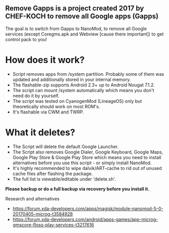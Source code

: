 ## Remove Gapps is a project created 2017 by CHEF-KOCH to remove all Google apps (Gapps)

The goal is to switch from Gapps to NanoMod, to remove all Google services (except Coregms.apk and Webview [cause there important]) to get control pack to you!

How does it work?
=================

* Script removes apps from /system partition. Probably some of them was updated and additionally stored in your internal memory.
* The flashable-zip supports Android 2.3+ up to Android Nougat 7.1.2.
* The script can mount /system automatically which means you don't need do it by yourself.
* The script was tested on CyanogenMod (LineageOS) only but theoretically should work on most ROM's. 
* It's flashable via CWM and TWRP. 


What it deletes?
=================
* The Script will delete the default Google Launcher.
* The Script also removes Google Dialer, Google Keyboard, Google Maps, Google Play Store & Google Play Store which means you need to install alternatives before you use this script - or simply install NanoMod.
* It's highly recommended to wipe dalvik/ART-cache to rid out of unused cache files after flashing the package.
* The full list is viewable/editable under 'delete.sh'.


**Please backup or do a full backup via recovery before you install it.** 


Research and alternatives
* https://forum.xda-developers.com/apps/magisk/module-nanomod-5-0-20170405-microg-t3584928
* https://forum.xda-developers.com/android/apps-games/app-microg-gmscore-floss-play-services-t3217616